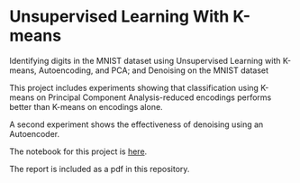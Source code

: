 # Unsupervised Learning With K-means
Identifying digits in the MNIST dataset using Unsupervised Learning with K-means, Autoencoding, and PCA; and Denoising on the MNIST dataset

This project includes experiments showing that classification using K-means on Principal Component Analysis-reduced encodings performs better than K-means on encodings alone. 

A second experiment shows the effectiveness of denoising using an Autoencoder.

The notebook for this project is
[here](https://colab.research.google.com/drive/19NbEE51--XMMsuNcy-_5jVQl1sQxK1Bf#scrollTo=GwMVzZ2p31xb).

The report is included as a pdf in this repository.
